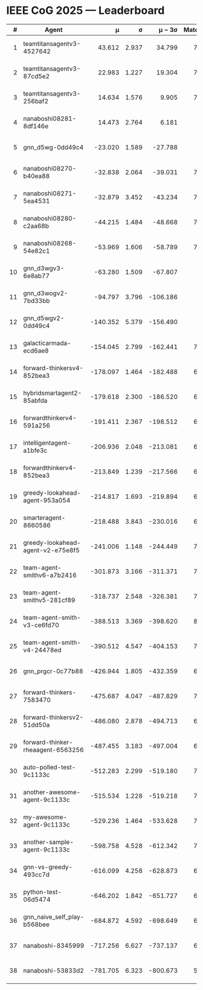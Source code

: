 # IEEE CoG 2025 — Leaderboard

| # | Agent | μ | σ | μ − 3σ | Matches | Updated |
|---:|---|---:|---:|---:|---:|---|
| 1 | teamtitansagentv3-4527642 | 43.612 | 2.937 | 34.799 | 7856 | 2025-08-30 15:55 |
| 2 | teamtitansagentv3-87cd5e2 | 22.983 | 1.227 | 19.304 | 7180 | 2025-08-30 15:55 |
| 3 | teamtitansagentv3-256baf2 | 14.634 | 1.576 | 9.905 | 7456 | 2025-08-30 15:55 |
| 4 | nanaboshi08281-8df146e | 14.473 | 2.764 | 6.181 | 296 | 2025-08-30 15:55 |
| 5 | gnn_d5wg-0dd49c4 | -23.020 | 1.589 | -27.788 | 160 | 2025-08-30 15:55 |
| 6 | nanaboshi08270-b40ea88 | -32.838 | 2.064 | -39.031 | 7540 | 2025-08-30 15:55 |
| 7 | nanaboshi08271-5ea4531 | -32.879 | 3.452 | -43.234 | 7678 | 2025-08-30 15:55 |
| 8 | nanaboshi08280-c2aa68b | -44.215 | 1.484 | -48.668 | 7138 | 2025-08-30 15:55 |
| 9 | nanaboshi08268-54e82c1 | -53.969 | 1.606 | -58.789 | 7240 | 2025-08-30 15:55 |
| 10 | gnn_d3wgv3-6e8ab77 | -63.280 | 1.509 | -67.807 | 178 | 2025-08-30 15:55 |
| 11 | gnn_d3wogv2-7bd33bb | -94.797 | 3.796 | -106.186 | 276 | 2025-08-30 15:55 |
| 12 | gnn_d5wgv2-0dd49c4 | -140.352 | 5.379 | -156.490 | 246 | 2025-08-30 15:55 |
| 13 | galacticarmada-ecd6ae8 | -154.045 | 2.799 | -162.441 | 7280 | 2025-08-30 15:55 |
| 14 | forward-thinkersv4-852bea3 | -178.097 | 1.464 | -182.488 | 6112 | 2025-08-30 15:55 |
| 15 | hybridsmartagent2-85abfda | -179.618 | 2.300 | -186.520 | 6427 | 2025-08-30 15:55 |
| 16 | forwardthinkerv4-591a256 | -191.411 | 2.367 | -198.512 | 6310 | 2025-08-30 15:55 |
| 17 | intelligentagent-a1bfe3c | -206.936 | 2.048 | -213.081 | 6464 | 2025-08-30 15:55 |
| 18 | forwardthinkerv4-852bea3 | -213.849 | 1.239 | -217.566 | 6388 | 2025-08-30 15:55 |
| 19 | greedy-lookahead-agent-953a054 | -214.817 | 1.693 | -219.894 | 6884 | 2025-08-30 15:55 |
| 20 | smarteragent-8660586 | -218.488 | 3.843 | -230.016 | 6079 | 2025-08-30 15:55 |
| 21 | greedy-lookahead-agent-v2-e75e8f5 | -241.006 | 1.148 | -244.449 | 7676 | 2025-08-30 15:55 |
| 22 | team-agent-smithv6-a7b2416 | -301.873 | 3.166 | -311.371 | 7860 | 2025-08-30 15:55 |
| 23 | team-agent-smithv5-281cf89 | -318.737 | 2.548 | -326.381 | 7860 | 2025-08-30 15:55 |
| 24 | team-agent-smith-v3-ce6fd70 | -388.513 | 3.369 | -398.620 | 8578 | 2025-08-30 15:55 |
| 25 | team-agent-smith-v4-24478ed | -390.512 | 4.547 | -404.153 | 7258 | 2025-08-30 15:55 |
| 26 | gnn_prgcr-0c77b88 | -426.944 | 1.805 | -432.359 | 6890 | 2025-08-30 15:55 |
| 27 | forward-thinkers-7583470 | -475.687 | 4.047 | -487.829 | 7580 | 2025-08-30 15:55 |
| 28 | forward-thinkersv2-51dd50a | -486.080 | 2.878 | -494.713 | 6828 | 2025-08-30 15:55 |
| 29 | forward-thinker-rheaagent-6563256 | -487.455 | 3.183 | -497.004 | 6528 | 2025-08-30 15:55 |
| 30 | auto-polled-test-9c1133c | -512.283 | 2.299 | -519.180 | 7700 | 2025-08-30 15:55 |
| 31 | another-awesome-agent-9c1133c | -515.534 | 1.228 | -519.218 | 7100 | 2025-08-30 15:55 |
| 32 | my-awesome-agent-9c1133c | -529.236 | 1.464 | -533.628 | 7480 | 2025-08-30 15:55 |
| 33 | another-sample-agent-9c1133c | -598.758 | 4.528 | -612.342 | 7740 | 2025-08-30 15:55 |
| 34 | gnn-vs-greedy-493cc7d | -616.099 | 4.258 | -628.873 | 6400 | 2025-08-30 15:55 |
| 35 | python-test-06d5474 | -646.202 | 1.842 | -651.727 | 6470 | 2025-08-30 15:55 |
| 36 | gnn_naive_self_play-b568bee | -684.872 | 4.592 | -698.649 | 6420 | 2025-08-30 15:55 |
| 37 | nanaboshi-8345999 | -717.256 | 6.627 | -737.137 | 6570 | 2025-08-30 15:55 |
| 38 | nanaboshi-53833d2 | -781.705 | 6.323 | -800.673 | 5590 | 2025-08-30 15:55 |

